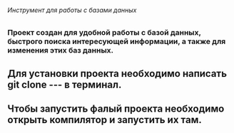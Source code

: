 ###### Инструмент для работы с базами данных
### Проект создан для **удобной** работы с базой данных, **быстрого поиска** интересующей информации, а также для **изменения этих баз данных**.
## Для установки проекта необходимо написать git clone --- в терминал.
## Чтобы запустить фалый проекта необходимо открыть компилятор и запустить их там.